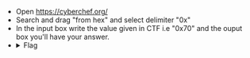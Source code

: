 - Open https://cyberchef.org/ 
- Search and drag "from hex" and select delimiter "0x"
- In the input box write the value given in CTF i.e "0x70" and the ouput box you'll have your answer.
- <details> 
  <summary>Flag</summary>
   p
  </details>
